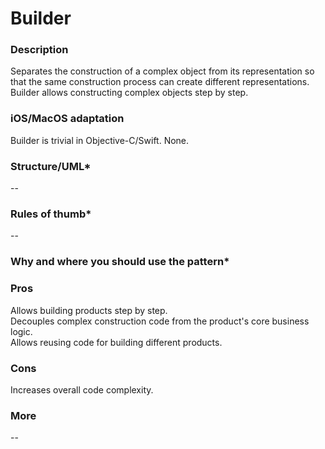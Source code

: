 

# Builder

### Description </br>
Separates the construction of a complex object from its representation so that the same construction process can create different representations. Builder allows constructing complex objects step by step.  </br>

### iOS/MacOS adaptation </br>
Builder is trivial in Objective-C/Swift. None. </br>

### Structure/UML*
--

### Rules of thumb*
--

### Why and where you should use the pattern*

### Pros </br>
Allows building products step by step. </br>
Decouples complex construction code from the product's core business logic. </br>
Allows reusing code for building different products.  </br>

### Cons </br>
Increases overall code complexity. </br>

### More
--
